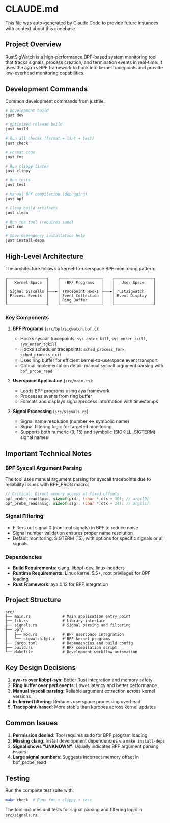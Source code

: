 # CLAUDE.md

This file was auto-generated by Claude Code to provide future instances with context about this codebase.

## Project Overview

RustSigWatch is a high-performance BPF-based system monitoring tool that tracks signals, process creation, and termination events in real-time. It uses the aya-rs BPF framework to hook into kernel tracepoints and provide low-overhead monitoring capabilities.

## Development Commands

Common development commands from justfile:

```bash
# Development build
just dev

# Optimized release build  
just build

# Run all checks (format + lint + test)
just check

# Format code
just fmt

# Run clippy linter
just clippy

# Run tests
just test

# Manual BPF compilation (debugging)
just bpf

# Clean build artifacts
just clean

# Run the tool (requires sudo)
just run

# Show dependency installation help
just install-deps
```

## High-Level Architecture

The architecture follows a kernel-to-userspace BPF monitoring pattern:

```
┌─────────────────┐    ┌──────────────────┐    ┌─────────────────┐
│   Kernel Space  │    │   BPF Programs   │    │   User Space    │
│                 │    │                  │    │                 │
│ Signal Syscalls ├───►│ Tracepoint Hooks ├───►│ rustsigwatch    │
│ Process Events  │    │ Event Collection │    │ Event Display   │
│                 │    │ Ring Buffer      │    │                 │
└─────────────────┘    └──────────────────┘    └─────────────────┘
```

### Key Components

1. **BPF Programs** (`src/bpf/sigwatch.bpf.c`):
   - Hooks syscall tracepoints: `sys_enter_kill`, `sys_enter_tkill`, `sys_enter_tgkill`
   - Hooks scheduler tracepoints: `sched_process_fork`, `sched_process_exit`
   - Uses ring buffer for efficient kernel-to-userspace event transport
   - Critical implementation detail: manual syscall argument parsing with `bpf_probe_read`

2. **Userspace Application** (`src/main.rs`):
   - Loads BPF programs using aya framework
   - Processes events from ring buffer
   - Formats and displays signal/process information with timestamps

3. **Signal Processing** (`src/signals.rs`):
   - Signal name resolution (number ↔ symbolic name)
   - Signal filtering logic for targeted monitoring
   - Supports both numeric (9, 15) and symbolic (SIGKILL, SIGTERM) signal names

## Important Technical Notes

### BPF Syscall Argument Parsing
The tool uses manual argument parsing for syscall tracepoints due to reliability issues with BPF_PROG macro:

```c
// Critical: Direct memory access at fixed offsets
bpf_probe_read(&pid, sizeof(pid), (char *)ctx + 16); // args[0]
bpf_probe_read(&sig, sizeof(sig), (char *)ctx + 24); // args[1]
```

### Signal Filtering
- Filters out signal 0 (non-real signals) in BPF to reduce noise
- Signal number validation ensures proper name resolution
- Default monitoring: SIGTERM (15), with options for specific signals or all signals

### Dependencies
- **Build Requirements**: clang, libbpf-dev, linux-headers
- **Runtime Requirements**: Linux kernel 5.5+, root privileges for BPF loading
- **Rust Framework**: aya 0.12 for BPF integration

## Project Structure

```
src/
├── main.rs              # Main application entry point
├── lib.rs               # Library interface
├── signals.rs           # Signal parsing and filtering
├── bpf/
│   ├── mod.rs           # BPF userspace integration
│   └── sigwatch.bpf.c   # BPF kernel programs
├── Cargo.toml           # Dependencies and build config
├── build.rs             # BPF compilation script
└── Makefile             # Development workflow automation
```

## Key Design Decisions

1. **aya-rs over libbpf-sys**: Better Rust integration and memory safety
2. **Ring buffer over perf events**: Lower latency and better performance
3. **Manual syscall parsing**: Reliable argument extraction across kernel versions
4. **In-kernel filtering**: Reduces userspace processing overhead
5. **Tracepoint-based**: More stable than kprobes across kernel updates

## Common Issues

1. **Permission denied**: Tool requires sudo for BPF program loading
2. **Missing clang**: Install development dependencies via `make install-deps`
3. **Signal shows "UNKNOWN"**: Usually indicates BPF argument parsing issues
4. **Large signal numbers**: Suggests incorrect memory offset in bpf_probe_read

## Testing

Run the complete test suite with:
```bash
make check  # Runs fmt + clippy + test
```

The tool includes unit tests for signal parsing and filtering logic in `src/signals.rs`.
